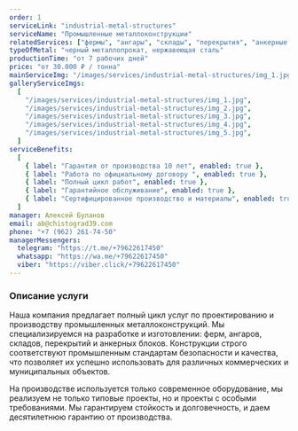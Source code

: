 ```yaml
---
order: 1
serviceLink: "industrial-metal-structures"
serviceName: "Промышленные металлоконструкции"
relatedServices: ["фермы", "ангары", "склады", "перекрытия", "анкерные блоки"]
typeOfMetal: "черный металлопрокат, нержавеющая сталь"
productionTime: "от 7 рабочих дней"
price: "от 30.000 ₽ / тонна"
mainServiceImg: "/images/services/industrial-metal-structures/img_1.jpg"
galleryServiceImgs:
  [
    "/images/services/industrial-metal-structures/img_1.jpg",
    "/images/services/industrial-metal-structures/img_2.jpg",
    "/images/services/industrial-metal-structures/img_3.jpg",
    "/images/services/industrial-metal-structures/img_4.jpg",
    "/images/services/industrial-metal-structures/img_5.jpg",
  ]
serviceBenefits:
  [
    { label: "Гарантия от производства 10 лет", enabled: true },
    { label: "Работа по официальному договору ", enabled: true },
    { label: "Полный цикл работ", enabled: true },
    { label: "Гарантийное обслуживание", enabled: true },
    { label: "Сертифицированное производство и материалы", enabled: true },
  ]
manager: Алексей Буланов
email: ab@chistograd39.com
phone: "+7 (962) 261-74-50"
managerMessengers:
  telegram: "https://t.me/+79622617450"
  whatsapp: "https://wa.me/+79622617450"
  viber: "https://viber.click/+79622617450"
---
```


<h3>Описание услуги</h3>

Наша компания предлагает полный цикл услуг по проектированию и производству промышленных металлоконструкций. Мы специализируемся на разработке и изготовлении: ферм, ангаров, складов, перекрытий и анкерных блоков.
Конструкции строго соответствуют промышленным стандартам безопасности и качества, что позволяет их успешно использовать для различных коммерческих и муниципальных объектов.

На производстве используется только современное оборудование, мы реализуем не только типовые проекты, но и проекты с особыми требованиями. Мы гарантируем стойкость и долговечность, и даем десятилетнюю гарантию от производства.
